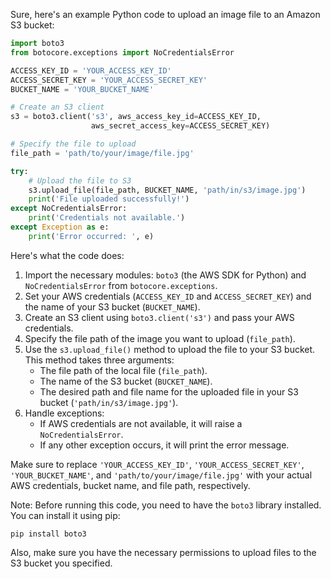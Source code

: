 Sure, here's an example Python code to upload an image file to an Amazon S3 bucket:

```python
import boto3
from botocore.exceptions import NoCredentialsError

ACCESS_KEY_ID = 'YOUR_ACCESS_KEY_ID'
ACCESS_SECRET_KEY = 'YOUR_ACCESS_SECRET_KEY'
BUCKET_NAME = 'YOUR_BUCKET_NAME'

# Create an S3 client
s3 = boto3.client('s3', aws_access_key_id=ACCESS_KEY_ID,
                  aws_secret_access_key=ACCESS_SECRET_KEY)

# Specify the file to upload
file_path = 'path/to/your/image/file.jpg'

try:
    # Upload the file to S3
    s3.upload_file(file_path, BUCKET_NAME, 'path/in/s3/image.jpg')
    print('File uploaded successfully!')
except NoCredentialsError:
    print('Credentials not available.')
except Exception as e:
    print('Error occurred: ', e)
```

Here's what the code does:

1. Import the necessary modules: `boto3` (the AWS SDK for Python) and `NoCredentialsError` from `botocore.exceptions`.
2. Set your AWS credentials (`ACCESS_KEY_ID` and `ACCESS_SECRET_KEY`) and the name of your S3 bucket (`BUCKET_NAME`).
3. Create an S3 client using `boto3.client('s3')` and pass your AWS credentials.
4. Specify the file path of the image you want to upload (`file_path`).
5. Use the `s3.upload_file()` method to upload the file to your S3 bucket. This method takes three arguments:
   - The file path of the local file (`file_path`).
   - The name of the S3 bucket (`BUCKET_NAME`).
   - The desired path and file name for the uploaded file in your S3 bucket (`'path/in/s3/image.jpg'`).
6. Handle exceptions:
   - If AWS credentials are not available, it will raise a `NoCredentialsError`.
   - If any other exception occurs, it will print the error message.

Make sure to replace `'YOUR_ACCESS_KEY_ID'`, `'YOUR_ACCESS_SECRET_KEY'`, `'YOUR_BUCKET_NAME'`, and `'path/to/your/image/file.jpg'` with your actual AWS credentials, bucket name, and file path, respectively.

Note: Before running this code, you need to have the `boto3` library installed. You can install it using pip:

```
pip install boto3
```

Also, make sure you have the necessary permissions to upload files to the S3 bucket you specified.